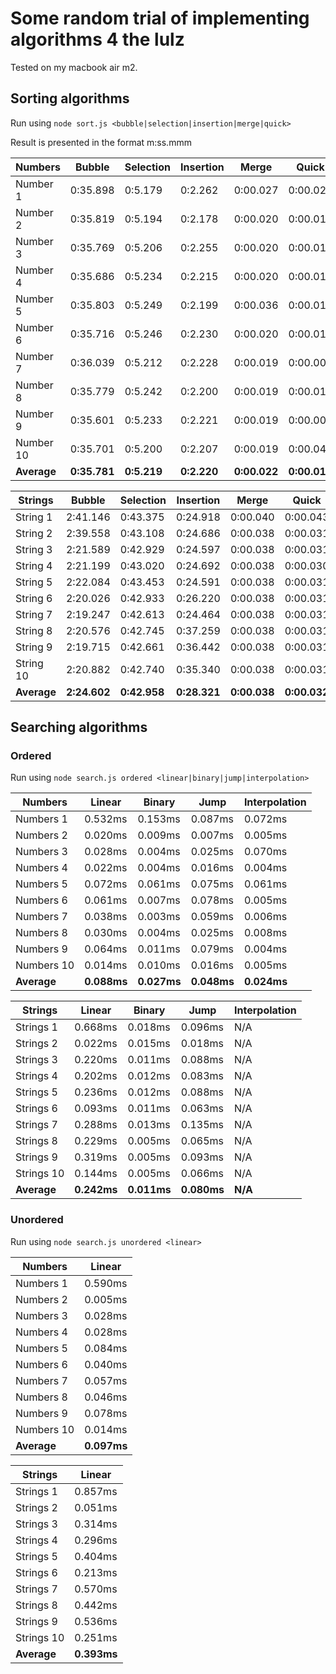 # Some random trial of implementing algorithms 4 the lulz

Tested on my macbook air m2.

## Sorting algorithms

Run using `node sort.js <bubble|selection|insertion|merge|quick>`

Result is presented in the format m:ss.mmm

| **Numbers** | Bubble       | Selection   | Insertion   | Merge        | Quick        |
| ----------- | ------------ | ----------- | ----------- | ------------ | ------------ |
| Number 1    | 0:35.898     | 0:5.179     | 0:2.262     | 0:00.027     | 0:00.023     |
| Number 2    | 0:35.819     | 0:5.194     | 0:2.178     | 0:00.020     | 0:00.013     |
| Number 3    | 0:35.769     | 0:5.206     | 0:2.255     | 0:00.020     | 0:00.014     |
| Number 4    | 0:35.686     | 0:5.234     | 0:2.215     | 0:00.020     | 0:00.010     |
| Number 5    | 0:35.803     | 0:5.249     | 0:2.199     | 0:00.036     | 0:00.012     |
| Number 6    | 0:35.716     | 0:5.246     | 0:2.230     | 0:00.020     | 0:00.010     |
| Number 7    | 0:36.039     | 0:5.212     | 0:2.228     | 0:00.019     | 0:00.009     |
| Number 8    | 0:35.779     | 0:5.242     | 0:2.200     | 0:00.019     | 0:00.011     |
| Number 9    | 0:35.601     | 0:5.233     | 0:2.221     | 0:00.019     | 0:00.009     |
| Number 10   | 0:35.701     | 0:5.200     | 0:2.207     | 0:00.019     | 0:00.040     |
| **Average** | **0:35.781** | **0:5.219** | **0:2.220** | **0:00.022** | **0:00.015** |

| **Strings** | Bubble       | Selection    | Insertion    | Merge        | Quick        |
| ----------- | ------------ | ------------ | ------------ | ------------ | ------------ |
| String 1    | 2:41.146     | 0:43.375     | 0:24.918     | 0:00.040     | 0:00.043     |
| String 2    | 2:39.558     | 0:43.108     | 0:24.686     | 0:00.038     | 0:00.031     |
| String 3    | 2:21.589     | 0:42.929     | 0:24.597     | 0:00.038     | 0:00.031     |
| String 4    | 2:21.199     | 0:43.020     | 0:24.692     | 0:00.038     | 0:00.030     |
| String 5    | 2:22.084     | 0:43.453     | 0:24.591     | 0:00.038     | 0:00.031     |
| String 6    | 2:20.026     | 0:42.933     | 0:26.220     | 0:00.038     | 0:00.031     |
| String 7    | 2:19.247     | 0:42.613     | 0:24.464     | 0:00.038     | 0:00.031     |
| String 8    | 2:20.576     | 0:42.745     | 0:37.259     | 0:00.038     | 0:00.031     |
| String 9    | 2:19.715     | 0:42.661     | 0:36.442     | 0:00.038     | 0:00.031     |
| String 10   | 2:20.882     | 0:42.740     | 0:35.340     | 0:00.038     | 0:00.031     |
| **Average** | **2:24.602** | **0:42.958** | **0:28.321** | **0:00.038** | **0:00.032** |

## Searching algorithms

### Ordered

Run using `node search.js ordered <linear|binary|jump|interpolation>`

| **Numbers** | Linear      | Binary      | Jump        | Interpolation |
| ----------- | ----------- | ----------- | ----------- | ------------- |
| Numbers 1   | 0.532ms     | 0.153ms     | 0.087ms     | 0.072ms       |
| Numbers 2   | 0.020ms     | 0.009ms     | 0.007ms     | 0.005ms       |
| Numbers 3   | 0.028ms     | 0.004ms     | 0.025ms     | 0.070ms       |
| Numbers 4   | 0.022ms     | 0.004ms     | 0.016ms     | 0.004ms       |
| Numbers 5   | 0.072ms     | 0.061ms     | 0.075ms     | 0.061ms       |
| Numbers 6   | 0.061ms     | 0.007ms     | 0.078ms     | 0.005ms       |
| Numbers 7   | 0.038ms     | 0.003ms     | 0.059ms     | 0.006ms       |
| Numbers 8   | 0.030ms     | 0.004ms     | 0.025ms     | 0.008ms       |
| Numbers 9   | 0.064ms     | 0.011ms     | 0.079ms     | 0.004ms       |
| Numbers 10  | 0.014ms     | 0.010ms     | 0.016ms     | 0.005ms       |
| **Average** | **0.088ms** | **0.027ms** | **0.048ms** | **0.024ms**   |

| **Strings** | Linear      | Binary      | Jump        | Interpolation |
| ----------- | ----------- | ----------- | ----------- | ------------- |
| Strings 1   | 0.668ms     | 0.018ms     | 0.096ms     | N/A           |
| Strings 2   | 0.022ms     | 0.015ms     | 0.018ms     | N/A           |
| Strings 3   | 0.220ms     | 0.011ms     | 0.088ms     | N/A           |
| Strings 4   | 0.202ms     | 0.012ms     | 0.083ms     | N/A           |
| Strings 5   | 0.236ms     | 0.012ms     | 0.088ms     | N/A           |
| Strings 6   | 0.093ms     | 0.011ms     | 0.063ms     | N/A           |
| Strings 7   | 0.288ms     | 0.013ms     | 0.135ms     | N/A           |
| Strings 8   | 0.229ms     | 0.005ms     | 0.065ms     | N/A           |
| Strings 9   | 0.319ms     | 0.005ms     | 0.093ms     | N/A           |
| Strings 10  | 0.144ms     | 0.005ms     | 0.066ms     | N/A           |
| **Average** | **0.242ms** | **0.011ms** | **0.080ms** | **N/A**       |

### Unordered

Run using `node search.js unordered <linear>`

| **Numbers** | Linear      |
| ----------- | ----------- |
| Numbers 1   | 0.590ms     |
| Numbers 2   | 0.005ms     |
| Numbers 3   | 0.028ms     |
| Numbers 4   | 0.028ms     |
| Numbers 5   | 0.084ms     |
| Numbers 6   | 0.040ms     |
| Numbers 7   | 0.057ms     |
| Numbers 8   | 0.046ms     |
| Numbers 9   | 0.078ms     |
| Numbers 10  | 0.014ms     |
| **Average** | **0.097ms** |

| **Strings** | Linear      |
| ----------- | ----------- |
| Strings 1   | 0.857ms     |
| Strings 2   | 0.051ms     |
| Strings 3   | 0.314ms     |
| Strings 4   | 0.296ms     |
| Strings 5   | 0.404ms     |
| Strings 6   | 0.213ms     |
| Strings 7   | 0.570ms     |
| Strings 8   | 0.442ms     |
| Strings 9   | 0.536ms     |
| Strings 10  | 0.251ms     |
| **Average** | **0.393ms** |
